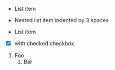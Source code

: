 *   List item

   *   Nested list item indented by 3 spaces

<!-- -->

*   List item

   *   [x] with checked checkbox.

<!-- -->

1. Foo
    1. Bar
